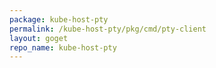 ```yaml
---
package: kube-host-pty
permalink: /kube-host-pty/pkg/cmd/pty-client
layout: goget
repo_name: kube-host-pty
---
```


